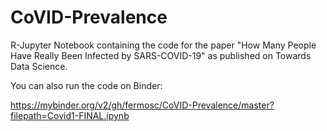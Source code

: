 # CoVID-Prevalence
R-Jupyter Notebook containing the code for the paper "How Many People Have Really Been Infected by SARS-COVID-19" as published on Towards Data Science.

You can also run the code on Binder:

https://mybinder.org/v2/gh/fermosc/CoVID-Prevalence/master?filepath=Covid1-FINAL.ipynb

